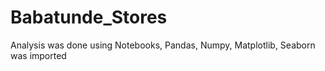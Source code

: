 # Babatunde_Stores
Analysis was done using Notebooks, Pandas, Numpy, Matplotlib, Seaborn was imported
